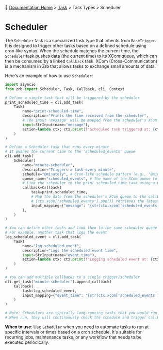 🔖 [Documentation Home](../../../README.md) > [Task](../../README.md) > Task Types > Scheduler

# Scheduler

The `Scheduler` task is a specialized task type that inherits from `BaseTrigger`. It is designed to trigger other tasks based on a defined schedule using cron-like syntax. When the schedule matches the current time, the `Scheduler` task pushes data (the current time) to its XCom queue, which can then be consumed by a linked `Callback` task. XCom (Cross-Communication) is a mechanism in Zrb that allows tasks to exchange small amounts of data.

Here's an example of how to use `Scheduler`:

```python
import asyncio
from zrb import Scheduler, Task, Callback, cli, Context

# Define a simple task that will be triggered by the scheduler
print_scheduled_time = cli.add_task(
    Task(
        name="print-scheduled-time",
        description="Prints the time received from the scheduler",
        # The input 'message' will be mapped from the scheduler's XCom
        input=StrInput(name="message"),
        action=lambda ctx: ctx.print(f"Scheduled task triggered at: {ctx.input.message}"),
    )
)

# Define a Scheduler task that runs every minute
# It pushes the current time to the 'scheduled_events' queue
cli.add_task(
    Scheduler(
        name="minute-scheduler",
        description="Triggers a task every minute",
        schedule="@minutely", # Cron-like schedule pattern (e.g., "@minutely", "* * * * *")
        queue_name="scheduled_events", # The name of the XCom queue to push data to
        # Link the scheduler to the print_scheduled_time task using a Callback
        callback=Callback(
            task=print_scheduled_time,
            # Map the data from the scheduler's XCom queue to the callback task's input
            # {ctx.xcom['scheduled_events'].pop()} retrieves the latest data from the queue
            input_mapping={"message": "{str(ctx.xcom['scheduled_events'].pop())}"},
        ),
    )
)

# You can define other tasks and link them to the same scheduler queue
# For example, another task that logs the event
log_scheduled_event = cli.add_task(
    Task(
        name="log-scheduled-event",
        description="Logs the scheduled event time",
        input=StrInput(name="event_time"),
        action=lambda ctx: ctx.print(f"Logging scheduled event at: {ctx.input.event_time}"),
    )
)

# You can add multiple callbacks to a single trigger/scheduler
cli.get_task("minute-scheduler").append_callback(
    Callback(
        task=log_scheduled_event,
        input_mapping={"event_time": "{str(ctx.xcom['scheduled_events'].pop())}"},
    )
)

# Note: Schedulers are typically long-running tasks that you would run in the background.
# When run, they will continuously check the schedule and trigger callbacks.
```

**When to use**: Use `Scheduler` when you need to automate tasks to run at specific intervals or times based on a cron schedule. It's suitable for recurring jobs, maintenance tasks, or any workflow that needs to be executed periodically.